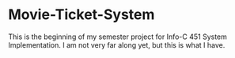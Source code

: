 # Movie-Ticket-System
This is the beginning of my semester project for Info-C 451 System Implementation. I am not very far along yet, but this is what I have. 
